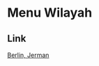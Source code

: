 # Menu Wilayah

## Link

[Berlin, Jerman](https://github.com/gigit-pemilu/pemilu-2024-99-luar-negeri/tree/main/pilpres/hitung-suara/sub/99-luar-negeri/sub/17-berlin-jerman/sub/01-berlin-jerman)

